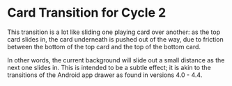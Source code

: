 # Card Transition for Cycle 2

This transition is a lot like sliding one playing card over another: as the top card slides in, the card underneath is pushed out of the way, due to friction between the bottom of the top card and the top of the bottom card.

In other words, the current background will slide out a small distance as the next one slides in. This is intended to be a subtle effect; it is akin to the transitions of the Android app drawer as found in versions 4.0 - 4.4.
